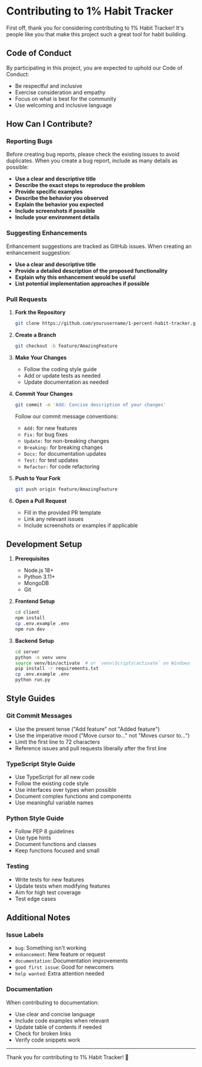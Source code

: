 # Contributing to 1% Habit Tracker

First off, thank you for considering contributing to 1% Habit Tracker! It's people like you that make this project such a great tool for habit building.

## Code of Conduct

By participating in this project, you are expected to uphold our Code of Conduct:
- Be respectful and inclusive
- Exercise consideration and empathy
- Focus on what is best for the community
- Use welcoming and inclusive language

## How Can I Contribute?

### Reporting Bugs

Before creating bug reports, please check the existing issues to avoid duplicates. When you create a bug report, include as many details as possible:

- **Use a clear and descriptive title**
- **Describe the exact steps to reproduce the problem**
- **Provide specific examples**
- **Describe the behavior you observed**
- **Explain the behavior you expected**
- **Include screenshots if possible**
- **Include your environment details**

### Suggesting Enhancements

Enhancement suggestions are tracked as GitHub issues. When creating an enhancement suggestion:

- **Use a clear and descriptive title**
- **Provide a detailed description of the proposed functionality**
- **Explain why this enhancement would be useful**
- **List potential implementation approaches if possible**

### Pull Requests

1. **Fork the Repository**
   ```bash
   git clone https://github.com/yourusername/1-percent-habit-tracker.git
   ```

2. **Create a Branch**
   ```bash
   git checkout -b feature/AmazingFeature
   ```

3. **Make Your Changes**
   - Follow the coding style guide
   - Add or update tests as needed
   - Update documentation as needed

4. **Commit Your Changes**
   ```bash
   git commit -m 'Add: Concise description of your changes'
   ```
   
   Follow our commit message conventions:
   - `Add:` for new features
   - `Fix:` for bug fixes
   - `Update:` for non-breaking changes
   - `Breaking:` for breaking changes
   - `Docs:` for documentation updates
   - `Test:` for test updates
   - `Refactor:` for code refactoring

5. **Push to Your Fork**
   ```bash
   git push origin feature/AmazingFeature
   ```

6. **Open a Pull Request**
   - Fill in the provided PR template
   - Link any relevant issues
   - Include screenshots or examples if applicable

## Development Setup

1. **Prerequisites**
   - Node.js 18+
   - Python 3.11+
   - MongoDB
   - Git

2. **Frontend Setup**
   ```bash
   cd client
   npm install
   cp .env.example .env
   npm run dev
   ```

3. **Backend Setup**
   ```bash
   cd server
   python -m venv venv
   source venv/bin/activate  # or `venv\Scripts\activate` on Windows
   pip install -r requirements.txt
   cp .env.example .env
   python run.py
   ```

## Style Guides

### Git Commit Messages
- Use the present tense ("Add feature" not "Added feature")
- Use the imperative mood ("Move cursor to..." not "Moves cursor to...")
- Limit the first line to 72 characters
- Reference issues and pull requests liberally after the first line

### TypeScript Style Guide
- Use TypeScript for all new code
- Follow the existing code style
- Use interfaces over types when possible
- Document complex functions and components
- Use meaningful variable names

### Python Style Guide
- Follow PEP 8 guidelines
- Use type hints
- Document functions and classes
- Keep functions focused and small

### Testing
- Write tests for new features
- Update tests when modifying features
- Aim for high test coverage
- Test edge cases

## Additional Notes

### Issue Labels
- `bug`: Something isn't working
- `enhancement`: New feature or request
- `documentation`: Documentation improvements
- `good first issue`: Good for newcomers
- `help wanted`: Extra attention needed

### Documentation

When contributing to documentation:
- Use clear and concise language
- Include code examples when relevant
- Update table of contents if needed
- Check for broken links
- Verify code snippets work

---

Thank you for contributing to 1% Habit Tracker! 🎉 